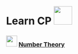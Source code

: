 # Learn CP <img src="https://emojis.slackmojis.com/emojis/images/1597609883/10118/pingpong_parrot.gif?1597609883" width="50"/>


### <img src="https://emojis.slackmojis.com/emojis/images/1624778325/46116/math.gif?1624778325" width="30"/>  [Number Theory](https://github.com/rajatpai/learn-competitive-programming/blob/main/Number%20Theory.md)
